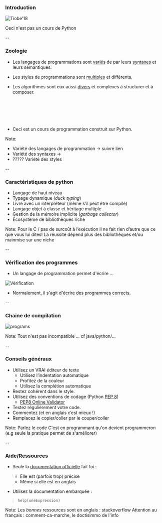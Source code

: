 ### Introduction

![Tiobe'18](prog/images/tiobe2018.png) <!-- .element: class="stretch" style="max-width: 70%;" -->

Ceci n'est pas un cours de Python <!-- .element: class="strong" -->


--

### Zoologie

- Les langages de programmations sont
  [variés](https://en.wikipedia.org/wiki/List_of_programming_languages)
  de par leurs
  [syntaxes](https://rosettacode.org/wiki/Sorting_algorithms/Quicksort)
  et leurs sémantiques.

- Les styles de programmations sont
  [multiples](https://en.wikipedia.org/wiki/Programming_paradigm) et
  différents.

- Les algorithmes sont eux aussi
[divers](https://rosettacode.org/wiki/Category:Programming_Tasks) et
complexes à structurer et à composer.

<hr style="visibility:hidden; margin:50px"/>

- Ceci est un cours de programmation construit sur Python.


Note:
- Variété des langages de programmation -> suivre lien
- Variété des syntaxes ->
- ????? Variété des styles

--

### Caractéristiques de python

- Langage de haut niveau
- Typage dynamique  (*duck typing*)
- Livré avec un interpréteur (même s'il peut être compilé)
- Langage objet à classe et héritage multiple
- Gestion de la mémoire implicite (*garbage collector*)
- Écosystème de bibliothèques riche

Note:
Pour le C / pas de surcoût à l’exécution
il ne fait rien d’autre que ce que vous lui dites!
La réussite dépend plus des bibliothèques et/ou mainmise sur une niche

--

### Vérification des programmes

- Un langage de programmation permet d'écrire ...

![Vérification](prog/images/verification.svg) <!-- .element: class="stretch" style="max-width: 70%;" -->

- Normalement, il s'agit d'écrire des programmes corrects.

--

### Chaine de compilation

![programs](prog/images/execution.svg) <!-- .element: class="stretch" style="max-width: 40%;" -->

Note:
Tout n'est pas incompatible ... cf java/python/...

--

### Conseils généraux

- Utilisez un VRAI éditeur de texte
  - Utilisez l’indentation automatique
  - Profitez de la couleur
  - Utilisez la complétion automatique
- Restez cohérent dans le style.
- Utilisez des conventions de codage (<span class="label">Python</span> [PEP 8](https://www.python.org/dev/peps/pep-0008))
  - [PEP8 Online Validator][]
- Testez régulièrement votre code.
- Commentez (et en anglais c’est mieux !)
- Remplacez le copier/coller par le couper/coller

[PEP8 Online Validator]: http://pep8online.com
Note:
Parlez le code
C'est en programmant qu'on devient programmeron (e.g seule la pratique permet de s'améliorer)

--

### Aide/Ressources

- Seule la [documentation officielle] fait foi :
  - Elle est (parfois trop) précise
  - Même si elle est en anglais

- Utilisez la documentation embarquée :

> `help(uneExpression)`

[Documentation officielle]: https://docs.python.org/3/reference/

Note:
Les *bonnes* ressources sont en anglais : stackoverflow
Attention au français : comment-ca-marche, le doctisimmo de l'info
